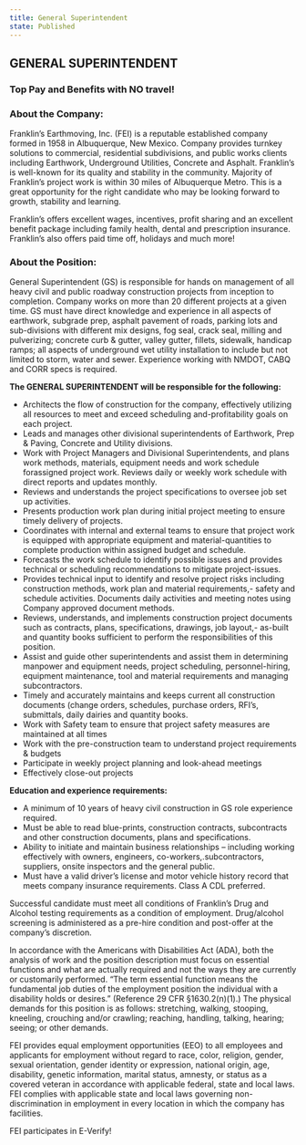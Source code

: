 ```yaml
---
title: General Superintendent
state: Published
---
```


## **GENERAL SUPERINTENDENT**
### **Top Pay and Benefits with NO travel!**

### **About the Company:**

Franklin’s Earthmoving, Inc. (FEI) is a reputable established company formed in 1958 in Albuquerque, New Mexico. Company provides turnkey solutions to commercial, residential subdivisions, and public works clients including Earthwork, Underground Utilities, Concrete and Asphalt. Franklin’s is well-known for its quality and stability in the community.  Majority of Franklin’s project work is within 30 miles of Albuquerque Metro. This is a great opportunity for the right candidate who may be looking forward to growth, stability and learning.

Franklin’s offers excellent wages, incentives, profit sharing and an excellent benefit package including family health, dental and prescription insurance. Franklin’s also offers paid time off, holidays and much more!
### **About the Position:**

General Superintendent (GS) is responsible for hands on management of all heavy civil and public roadway construction projects from inception to completion. Company works on more than 20 different projects at a given time. GS must have direct knowledge and experience in all aspects of earthwork, subgrade prep, asphalt pavement of roads, parking lots and sub-divisions with different mix designs, fog seal, crack seal, milling and pulverizing; concrete curb & gutter, valley gutter, fillets, sidewalk, handicap ramps; all aspects of underground wet utility installation to include but not limited to storm, water and sewer. Experience working with NMDOT, CABQ and CORR specs is required.


**The GENERAL SUPERINTENDENT will be responsible for the following:**


- Architects the flow of construction for the company, effectively utilizing all resources to meet and exceed scheduling and-profitability goals on each project.
- Leads and manages other divisional superintendents of Earthwork, Prep & Paving, Concrete and Utility divisions.
- Work with Project Managers and Divisional Superintendents, and plans work methods, materials, equipment needs and work schedule forassigned project work. Reviews daily or weekly work schedule with direct reports and updates monthly.
- Reviews and understands the project specifications to oversee job set up activities.
- Presents production work plan during initial project meeting to ensure timely delivery of projects.
- Coordinates with internal and external teams to ensure that project work is equipped with appropriate equipment and material-quantities to complete production within assigned budget and schedule.
- Forecasts the work schedule to identify possible issues and provides technical or scheduling recommendations to mitigate project-issues.
- Provides technical input to identify and resolve project risks including construction methods, work plan and material requirements,- safety and schedule activities. Documents daily activities and meeting notes using Company approved document methods.
- Reviews, understands, and implements construction project documents such as contracts, plans, specifications, drawings, job layout,- as-built and quantity books sufficient to perform the responsibilities of this position.
- Assist and guide other superintendents and assist them in determining manpower and equipment needs, project scheduling, personnel-hiring, equipment maintenance, tool and material requirements and managing subcontractors.
- Timely and accurately maintains and keeps current all construction documents (change orders, schedules, purchase orders, RFI’s,  submittals, daily dairies and quantity books.
- Work with Safety team to ensure that project safety measures are maintained at all times
- Work with the pre-construction team to understand project requirements & budgets
- Participate in weekly project planning and look-ahead meetings
- Effectively close-out projects


**Education and experience requirements:**

- A minimum of 10 years of heavy civil construction in GS role experience required.
- Must be able to read blue-prints, construction contracts, subcontracts and other construction documents, plans and specifications.
- Ability to initiate and maintain business relationships – including working effectively with owners, engineers, co-workers,.subcontractors, suppliers, onsite inspectors and the general public.
- Must have a valid driver’s license and motor vehicle history record that meets company insurance requirements. Class A CDL preferred. 

Successful candidate must meet all conditions of Franklin’s Drug and Alcohol testing requirements as a condition of employment.  Drug/alcohol screening is administered as a pre-hire condition and post-offer at the company’s discretion.

 

In accordance with the Americans with Disabilities Act (ADA), both the analysis of work and the position description must focus on essential functions and what are actually required and not the ways they are currently or customarily performed. “The term essential function means the fundamental job duties of the employment position the individual with a disability holds or desires.”  (Reference 29 CFR §1630.2(n)(1).) The physical demands for this position is as follows: stretching, walking, stooping, kneeling, crouching and/or crawling; reaching, handling, talking, hearing; seeing; or other demands.

 

FEI provides equal employment opportunities (EEO) to all employees and applicants for employment without regard to race, color, religion, gender, sexual orientation, gender identity or expression, national origin, age, disability, genetic information, marital status, amnesty, or status as a covered veteran in accordance with applicable federal, state and local laws. FEI complies with applicable state and local laws governing non-discrimination in employment in every location in which the company has facilities.

 

FEI participates in E-Verify!